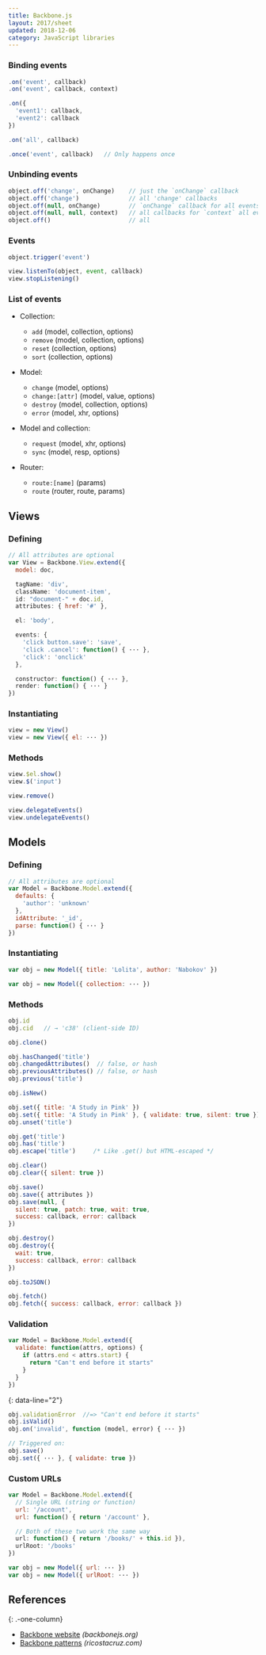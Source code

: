 ```yaml
---
title: Backbone.js
layout: 2017/sheet
updated: 2018-12-06
category: JavaScript libraries
---
```


### Binding events

```js
.on('event', callback)
.on('event', callback, context)
```

```js
.on({
  'event1': callback,
  'event2': callback
})
```

```js
.on('all', callback)
```

```js
.once('event', callback)   // Only happens once
```

### Unbinding events

```js
object.off('change', onChange)    // just the `onChange` callback
object.off('change')              // all 'change' callbacks
object.off(null, onChange)        // `onChange` callback for all events
object.off(null, null, context)   // all callbacks for `context` all events
object.off()                      // all
```

### Events

```js
object.trigger('event')
```

```js
view.listenTo(object, event, callback)
view.stopListening()
```

### List of events

  * Collection:
    * `add` (model, collection, options)
    * `remove` (model, collection, options)
    * `reset` (collection, options)
    * `sort` (collection, options)

  * Model:
    * `change` (model, options)
    * `change:[attr]` (model, value, options)
    * `destroy` (model, collection, options)
    * `error` (model, xhr, options)

  * Model and collection:
    * `request` (model, xhr, options)
    * `sync` (model, resp, options)

  * Router:
    * `route:[name]` (params)
    * `route` (router, route, params)

## Views

### Defining

```js
// All attributes are optional
var View = Backbone.View.extend({
  model: doc,
```

```js
  tagName: 'div',
  className: 'document-item',
  id: "document-" + doc.id,
  attributes: { href: '#' },
```

```js
  el: 'body',
```

```js
  events: {
    'click button.save': 'save',
    'click .cancel': function() { ··· },
    'click': 'onclick'
  },
```

```js
  constructor: function() { ··· },
  render: function() { ··· }
})
```
### Instantiating

```js
view = new View()
view = new View({ el: ··· })
```

### Methods

```js
view.$el.show()
view.$('input')
```

```js
view.remove()
```

```js
view.delegateEvents()
view.undelegateEvents()
```

## Models

### Defining

```js
// All attributes are optional
var Model = Backbone.Model.extend({
  defaults: {
    'author': 'unknown'
  },
  idAttribute: '_id',
  parse: function() { ··· }
})
```

### Instantiating

```js
var obj = new Model({ title: 'Lolita', author: 'Nabokov' })
```

```js
var obj = new Model({ collection: ··· })
```

### Methods

```js
obj.id
obj.cid   // → 'c38' (client-side ID)
```

```js
obj.clone()
```

```js
obj.hasChanged('title')
obj.changedAttributes()  // false, or hash
obj.previousAttributes() // false, or hash
obj.previous('title')
```

```js
obj.isNew()
```

```js
obj.set({ title: 'A Study in Pink' })
obj.set({ title: 'A Study in Pink' }, { validate: true, silent: true })
obj.unset('title')
```

```js
obj.get('title')
obj.has('title')
obj.escape('title')     /* Like .get() but HTML-escaped */
```

```js
obj.clear()
obj.clear({ silent: true })
```

```js
obj.save()
obj.save({ attributes })
obj.save(null, {
  silent: true, patch: true, wait: true,
  success: callback, error: callback
})
```

```js
obj.destroy()
obj.destroy({
  wait: true,
  success: callback, error: callback
})
```

```js
obj.toJSON()
```

```js
obj.fetch()
obj.fetch({ success: callback, error: callback })
```

### Validation

```js
var Model = Backbone.Model.extend({
  validate: function(attrs, options) {
    if (attrs.end < attrs.start) {
      return "Can't end before it starts"
    }
  }
})
```
{: data-line="2"}

```js
obj.validationError  //=> "Can't end before it starts"
obj.isValid()
obj.on('invalid', function (model, error) { ··· })
```

```js
// Triggered on:
obj.save()
obj.set({ ··· }, { validate: true })
```

### Custom URLs

```js
var Model = Backbone.Model.extend({
  // Single URL (string or function)
  url: '/account',
  url: function() { return '/account' },
```

```js
  // Both of these two work the same way
  url: function() { return '/books/' + this.id }),
  urlRoot: '/books'
})
```

```js
var obj = new Model({ url: ··· })
var obj = new Model({ urlRoot: ··· })
```

## References
{: .-one-column}

- [Backbone website](http://backbonejs.org/) _(backbonejs.org)_
- [Backbone patterns](http://ricostacruz.com/backbone-patterns/) _(ricostacruz.com)_
